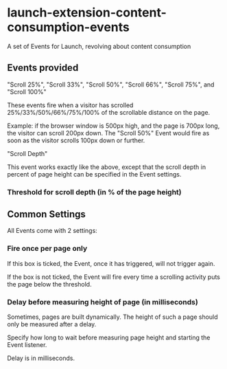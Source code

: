 # launch-extension-content-consumption-events

A set of Events for Launch, revolving about content consumption

## Events provided

"Scroll 25%", "Scroll 33%", "Scroll 50%", "Scroll 66%", "Scroll 75%", and "Scroll 100%" 

These events fire when a visitor has scrolled 25%/33%/50%/66%/75%/100% of the scrollable distance on the page.

Example: if the browser window is 500px high, and the page is 700px long, the visitor can scroll 200px down. The "Scroll 50%" Event would fire as soon as the visitor scrolls 100px down or further.

"Scroll Depth"

This event works exactly like the above, except that the scroll depth in percent of page height can be specified in the Event settings.

### Threshold for scroll depth (in % of the page height)



## Common Settings

All Events come with 2 settings:

### Fire once per page only

If this box is ticked, the Event, once it has triggered, will not trigger again.

If the box is not ticked, the Event will fire every time a scrolling activity puts the page below the threshold.

### Delay before measuring height of page (in milliseconds)

Sometimes, pages are built dynamically. The height of such a page should only be measured after a delay.

Specify how long to wait before measuring page height and starting the Event listener.

Delay is in milliseconds.